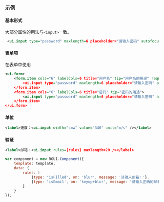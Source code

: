 ### 示例

#### 基本形式

大部分属性的用法与`<input>`一致。

<div class="m-example"></div>

```xml
 <ui.input type="password" maxlength=6 placeholder="请输入密码" autofocus />
```

#### 表单项

在表单中使用

<div class="m-example"></div>

```xml
<ui.form>
    <form.item cols="6" labelCols=6 title="用户名" tip="用户名的用途" required>
        <ui.input type="password" maxlength=6 placeholder="请输入密码" autofocus required />
    </form.item>
    <form.item cols="6" labelCols=6 title="密码" tip="密码的用途">
        <ui.input type="password" maxlength=6 placeholder="请输入密码" autofocus />
    </form.item>
</ui.form>
```

#### 单位

<div class="m-example"></div>

```xml
<label>速度：<ui.input width="smw" value="340" unit="m/s" /></label>
```

#### 验证

<div class="m-example"></div>

```xml
<label>邮箱：<ui.input rules={rules} maxlength=20 /></label>
```

```javascript
var component = new RGUI.Component({
    template: template,
    data: {
        rules: [
            {type: 'isFilled', on: 'blur', message: '请输入邮箱！'},
            {type: 'isEmail', on: 'keyup+blur', message: '请输入正确的邮箱！'}
        ]
    }
});
```
